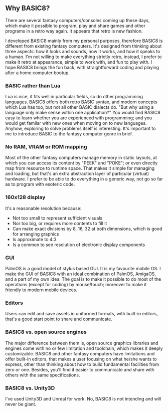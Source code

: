 ## Why BASIC8?

There are several fantasy computers/consoles coming up these days, which make it possible to program, play and share games and other programs in a retro way again. It appears that retro is new fashion.

I developed BASIC8 mainly from my personal purposes, therefore BASIC8 is different from existing fantasy computers. It's designed from thinking about three aspects: how it looks and sounds, how it works, and how it speaks to a human. I'm not willing to make everything strictly retro, instead, I prefer to make it retro at appearance, simple to work with, and fun to play with. I hope BASIC8 brings the fun back, with straightforward coding and playing after a home computer bootup.

### BASIC rather than Lua

Lua is nice, it fits well in particular fields, so do other programming languages. BASIC8 offers both retro BASIC syntax, and modern concepts which Lua has too, but not all other BASIC dialects do. "But why using a language only make sense within one application?" You would find BASIC8 easy to learn whether you are experienced with programming; and you would get familar with new ones when moving on to new languages. Anyhow, exploring to solve problems itself is interesting. It's important to me to introduce BASIC to the fantasy computer genre in brief.

### No RAM, VRAM or ROM mapping

Most of the other fantasy computers manage memory in static layouts, at which you can access its content by "PEEK" and "POKE"; or even directly map from resource to runtime space. That makes it simple for managing and loading, but that's an extra abstraction layer of particular (virtual) hardware. I prefer to be able to do everything in a generic way, not go so far as to program with esoteric code.

### 160x128 display

It's a reasonable resolution because:

* Not too small to represent sufficient visuals
* Nor too big, or requires more contents to fill it
* Can make exact divisions by 8, 16, 32 at both dimensions, which is good for arranging graphics
* Is approximate to 4:3
* Is a common to see resolution of electronic display components

### GUI

PalmOS is a good model of stylus based GUI. It is my favourite mobile OS. I make the GUI of BASIC8 with an ideal combination of PalmOS, AmigaOS, and a part of my own idea. The goal is to make it possible to do most of the operations (except for coding) by mouse/touch; moreover to make it friendly to modern mobile devices.

### Editors

Users can edit and save assets in uniformed formats, with built-in editors, that's a good start point to share and communicate.

### BASIC8 vs. open source engines

The major difference between them is, open source graphics libraries and engines come with no or few limitation and toolchain, which makes it deeply customizable. BASIC8 and other fantasy computers have limitations and offer built-in editors, that makes a user focusing on what he/she wants to express, other than thinking about how to build fundamental facilities from zero or one. Besides, you'll find it easier to communicate and share with others with the same specifications.

### BASIC8 vs. Unity3D

I've used Unity3D and Unreal for work. No, BASIC8 is not intending and will never be giant.
